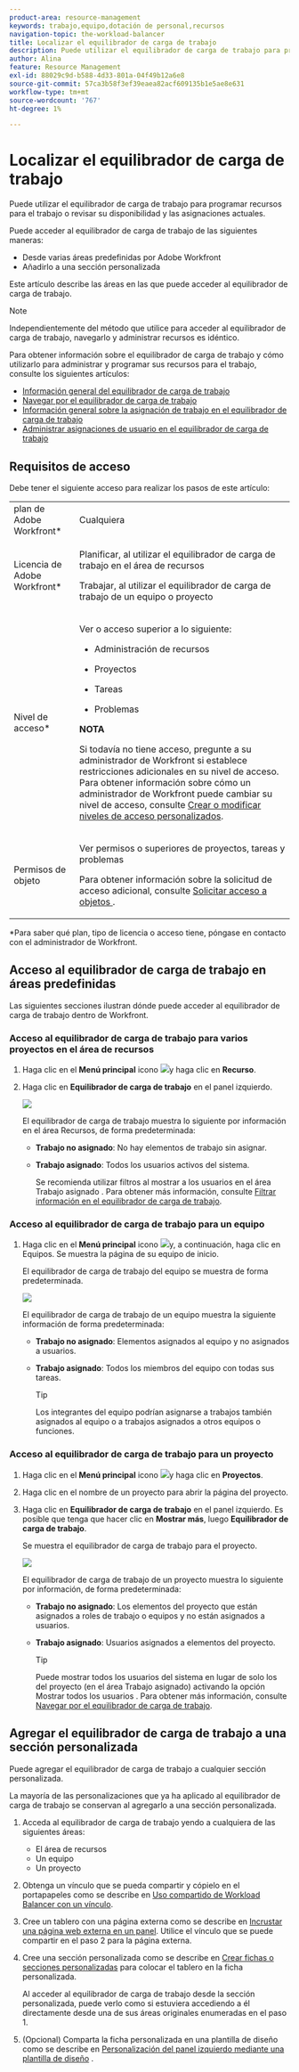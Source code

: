 ```yaml
---
product-area: resource-management
keywords: trabajo,equipo,dotación de personal,recursos
navigation-topic: the-workload-balancer
title: Localizar el equilibrador de carga de trabajo
description: Puede utilizar el equilibrador de carga de trabajo para programar recursos para el trabajo o revisar su disponibilidad y las asignaciones actuales.
author: Alina
feature: Resource Management
exl-id: 88029c9d-b588-4d33-801a-04f49b12a6e8
source-git-commit: 57ca3b58f3ef39eaea82acf609135b1e5ae8e631
workflow-type: tm+mt
source-wordcount: '767'
ht-degree: 1%

---
```


# Localizar el equilibrador de carga de trabajo


Puede utilizar el equilibrador de carga de trabajo para programar recursos para el trabajo o revisar su disponibilidad y las asignaciones actuales.

Puede acceder al equilibrador de carga de trabajo de las siguientes maneras:

* Desde varias áreas predefinidas por Adobe Workfront
* Añadirlo a una sección personalizada

Este artículo describe las áreas en las que puede acceder al equilibrador de carga de trabajo.

>[!NOTE]
>
>Independientemente del método que utilice para acceder al equilibrador de carga de trabajo, navegarlo y administrar recursos es idéntico.
>
>Para obtener información sobre el equilibrador de carga de trabajo y cómo utilizarlo para administrar y programar sus recursos para el trabajo, consulte los siguientes artículos:
>
>* [Información general del equilibrador de carga de trabajo](../../resource-mgmt/workload-balancer/overview-workload-balancer.md)
>* [Navegar por el equilibrador de carga de trabajo](../../resource-mgmt/workload-balancer/navigate-the-workload-balancer.md)
>* [Información general sobre la asignación de trabajo en el equilibrador de carga de trabajo](../../resource-mgmt/workload-balancer/assign-work-in-workload-balancer.md)
>* [Administrar asignaciones de usuario en el equilibrador de carga de trabajo](../../resource-mgmt/workload-balancer/manage-user-allocations-workload-balancer.md)
>


## Requisitos de acceso

Debe tener el siguiente acceso para realizar los pasos de este artículo:

<table style="table-layout:auto"> 
 <col> 
 <col> 
 <tbody> 
  <tr> 
   <td role="rowheader">plan de Adobe Workfront*</td> 
   <td> <p>Cualquiera </p> </td> 
  </tr> 
  <tr> 
   <td role="rowheader">Licencia de Adobe Workfront*</td> 
   <td> <p>Planificar, al utilizar el equilibrador de carga de trabajo en el área de recursos</p>
   <p>Trabajar, al utilizar el equilibrador de carga de trabajo de un equipo o proyecto</p>
 </td> 
  </tr> 
  <tr> 
   <td role="rowheader">Nivel de acceso*</td> 
   <td> <p>Ver o acceso superior a lo siguiente:</p> 
    <ul> 
     <li> <p>Administración de recursos</p> </li> 
     <li> <p>Proyectos</p> </li> 
     <li> <p>Tareas</p> </li> 
     <li> <p>Problemas</p> </li> 
    </ul> <p><b> NOTA</b>

Si todavía no tiene acceso, pregunte a su administrador de Workfront si establece restricciones adicionales en su nivel de acceso. Para obtener información sobre cómo un administrador de Workfront puede cambiar su nivel de acceso, consulte <a href="../../administration-and-setup/add-users/configure-and-grant-access/create-modify-access-levels.md" class="MCXref xref">Crear o modificar niveles de acceso personalizados</a>.</p> </td>
</tr> 
  <tr> 
   <td role="rowheader">Permisos de objeto</td> 
   <td> <p>Ver permisos o superiores de proyectos, tareas y problemas </p> <p>Para obtener información sobre la solicitud de acceso adicional, consulte <a href="../../workfront-basics/grant-and-request-access-to-objects/request-access.md" class="MCXref xref">Solicitar acceso a objetos </a>.</p> </td> 
  </tr> 
 </tbody> 
</table>

*Para saber qué plan, tipo de licencia o acceso tiene, póngase en contacto con el administrador de Workfront.

## Acceso al equilibrador de carga de trabajo en áreas predefinidas

Las siguientes secciones ilustran dónde puede acceder al equilibrador de carga de trabajo dentro de Workfront.

### Acceso al equilibrador de carga de trabajo para varios proyectos en el área de recursos

1. Haga clic en el **Menú principal** icono ![](assets/main-menu-icon.png)y haga clic en **Recurso**.
1. Haga clic en **Equilibrador de carga de trabajo** en el panel izquierdo.

   ![](assets/nwe-balancer-global.png)

   El equilibrador de carga de trabajo muestra lo siguiente por información en el área Recursos, de forma predeterminada:

   * **Trabajo no asignado**: No hay elementos de trabajo sin asignar.
   * **Trabajo asignado**: Todos los usuarios activos del sistema.

      Se recomienda utilizar filtros al mostrar a los usuarios en el área Trabajo asignado . Para obtener más información, consulte [Filtrar información en el equilibrador de carga de trabajo](../workload-balancer/filter-information-workload-balancer.md).

### Acceso al equilibrador de carga de trabajo para un equipo

1. Haga clic en el **Menú principal** icono ![](assets/main-menu-icon.png)y, a continuación, haga clic en Equipos.
Se muestra la página de su equipo de inicio.

   El equilibrador de carga de trabajo del equipo se muestra de forma predeterminada.

   ![](assets/nwe-balancer-team-350x172.png)

   El equilibrador de carga de trabajo de un equipo muestra la siguiente información de forma predeterminada:

   * **Trabajo no asignado**: Elementos asignados al equipo y no asignados a usuarios.
   * **Trabajo asignado**: Todos los miembros del equipo con todas sus tareas.

      >[!TIP]
      >
      >Los integrantes del equipo podrían asignarse a trabajos también asignados al equipo o a trabajos asignados a otros equipos o funciones.



### Acceso al equilibrador de carga de trabajo para un proyecto

1. Haga clic en el **Menú principal** icono ![](assets/main-menu-icon.png)y haga clic en **Proyectos**.
1. Haga clic en el nombre de un proyecto para abrir la página del proyecto.
1. Haga clic en **Equilibrador de carga de trabajo** en el panel izquierdo. Es posible que tenga que hacer clic en **Mostrar más**, luego **Equilibrador de carga de trabajo**.

   Se muestra el equilibrador de carga de trabajo para el proyecto.

   ![](assets/nwe-balancer-project-350x152.png)

   El equilibrador de carga de trabajo de un proyecto muestra lo siguiente por información, de forma predeterminada:

   * **Trabajo no asignado**: Los elementos del proyecto que están asignados a roles de trabajo o equipos y no están asignados a usuarios.
   * **Trabajo asignado**: Usuarios asignados a elementos del proyecto.

      >[!TIP]
      >
      >Puede mostrar todos los usuarios del sistema en lugar de solo los del proyecto (en el área Trabajo asignado) activando la opción Mostrar todos los usuarios . Para obtener más información, consulte [Navegar por el equilibrador de carga de trabajo](../workload-balancer/navigate-the-workload-balancer.md).


## Agregar el equilibrador de carga de trabajo a una sección personalizada

Puede agregar el equilibrador de carga de trabajo a cualquier sección personalizada.

La mayoría de las personalizaciones que ya ha aplicado al equilibrador de carga de trabajo se conservan al agregarlo a una sección personalizada.

1. Acceda al equilibrador de carga de trabajo yendo a cualquiera de las siguientes áreas:

   * El área de recursos
   * Un equipo
   * Un proyecto

1. Obtenga un vínculo que se pueda compartir y cópielo en el portapapeles como se describe en [Uso compartido de Workload Balancer con un vínculo](../../resource-mgmt/workload-balancer/share-link-for-workload-balancer.md).
1. Cree un tablero con una página externa como se describe en [Incrustar una página web externa en un panel](../../reports-and-dashboards/dashboards/creating-and-managing-dashboards/embed-external-web-page-dashboard.md). Utilice el vínculo que se puede compartir en el paso 2 para la página externa.

   <!--
      (NOTE: ensure this stays correct)
      -->

1. Cree una sección personalizada como se describe en [Crear fichas o secciones personalizadas](../../workfront-basics/manage-your-account-and-profile/configuring-your-user-profile/create-custom-tabs.md) para colocar el tablero en la ficha personalizada.

   Al acceder al equilibrador de carga de trabajo desde la sección personalizada, puede verlo como si estuviera accediendo a él directamente desde una de sus áreas originales enumeradas en el paso 1.

   <!--
      (NOTE: ensure this stays correct)
     -->

1. (Opcional) Comparta la ficha personalizada en una plantilla de diseño como se describe en  [Personalización del panel izquierdo mediante una plantilla de diseño](../../administration-and-setup/customize-workfront/use-layout-templates/customize-left-panel.md) .


<!--
For a team:

* From the Workload Balancer section of a team.

  You can adjust allocations and review or assign work from multiple projects to individual team members.

For a project:

  You can do the following when you use the Workload Balancer within a project:

   * Assign work on the project to users already assigned other work on the project.
   * Assign work to any user that might not be on the project.

   * View additional work that users are assigned to on other projects.
   * Adjust user allocations to work items.-->